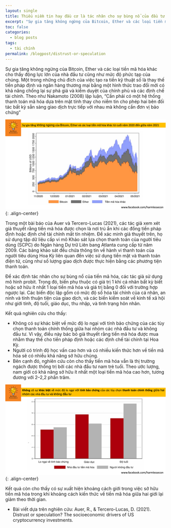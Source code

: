 ```yaml
---
layout: single
title: Thiếu niềm tin hay đầu cơ là tác nhân cho sự bùng nổ của đầu tư tiền mã hóa
excerpt: "Sự gia tăng không ngừng của Bitcoin, Ether và các loại tiền mã hóa khác cho thấy động lực lớn của nhà đầu tư cũng như mức độ phức tạp của chúng"
toc: false
categories:
  - blog posts
tags:
  - tài chính
permalink: /blogpost/distrust-or-speculation
---
```


Sự gia tăng không ngừng của Bitcoin, Ether và các loại tiền mã hóa khác cho thấy động lực lớn của nhà đầu tư cũng như mức độ phức tạp của chúng. Một trong những chủ đích của việc tạo ra tiền kỹ thuật số là thay thế tiền pháp định và ngân hàng thương mại bằng một hình thức trao đổi mới có khả năng chống lại sự phá giá và kiểm duyệt của chính phủ và các định chế tài chính. Theo như Nakamoto (2008) lập luận, “Cần phải có một hệ thống thanh toán mã hóa dựa trên mật tính thay cho niềm tin cho phép hai bên đối tác bất kỳ sẵn sàng giao dịch trực tiếp với nhau mà không cần đơn vị bảo chứng”

![image-center](/assets/images/blogpost/distrust00.png){: .align-center}

Trong một bài báo của Auer và Tercero-Lucas (2021), các tác giả xem xét giả thuyết rằng tiền mã hóa được chọn là nơi trú ẩn khi các đồng tiền pháp định hoặc định chế tài chính mất tín nhiệm. Để xác minh giả thuyết trên, họ sử dụng tập dữ liệu cấp vi mô Khảo sát lựa chọn thanh toán của người tiêu dùng (SCPC) do Ngân hàng Dự trữ Liên bang Atlanta cung cấp từ năm 2009. Các bảng khảo sát đều chứa thông tin về hành vi thanh toán của người tiêu dùng Hoa Kỳ liên quan đến việc sử dụng tiền mặt và thanh toán điện tử, cũng như số lượng giao dịch được thực hiện bằng các phương tiện thanh toán.

Để xác định tác nhân cho sự bùng nổ của tiền mã hóa, các tác giả sử dụng mô hình probit. Trong đó, biến phụ thuộc có giá trị 1 khi cá nhân bất kỳ biết hoặc sở hữu ít nhất 1 loại tiền mã hóa và giá trị bằng 0 đối với trường hợp ngược lại. Các biến độc lập gồm có mức độ số hóa tài chính của cá nhân, an ninh và tính thuận tiện của giao dịch, và các biến kiểm soát về kinh tế xã hội như giới tính, độ tuổi, giáo dục, thu nhập, và tình trạng hôn nhân.

Kết quả nghiên cứu cho thấy:
-	Không có sự khác biệt về mức độ lo ngại với tính bảo chứng của các tùy chọn thanh toán chính thống giữa hai nhóm các nhà đầu tư và không đầu tư. Vì vậy, điều này bác bỏ giả thuyết rằng tiền mã hóa được mua nhằm thay thế cho tiền pháp định hoặc các định chế tài chính tại Hoa Kỳ.
-	Người có trình độ học vấn cao hơn và có nhiều kiến thức hơn về tiền mã hóa sẽ có nhiều khả năng sở hữu chúng.
-	Bên cạnh đó, nghiên cứu còn cho thấy tiền mã hóa vẫn là thị trường ngách được thống trị bởi các nhà đầu tư nam trẻ tuổi. Theo ước lượng, nam giới có khả năng sở hữu ít nhất một loại tiền mã hóa cao hơn, tương đương với 2–2,2 phần trăm.

![image-center](/assets/images/blogpost/distrust.png){: .align-center}

Kết quả còn cho thấy có sự xuất hiện khoảng cách giới trong việc sở hữu tiền mã hóa trong khi khoảng cách kiến thức về tiền mã hóa giữa hai giới lại giảm theo thời gian. 


* Bài viết dựa trên nghiên cứu: Auer, R., & Tercero-Lucas, D. (2021). Distrust or speculation? The socioeconomic drivers of US cryptocurrency investments.









